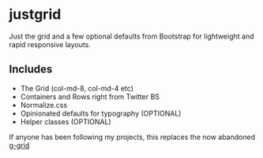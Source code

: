 # justgrid
Just the grid and a few optional defaults from Bootstrap for lightweight and rapid responsive layouts.

## Includes

* The Grid (col-md-8, col-md-4 etc)
* Containers and Rows right from Twitter BS
* Normalize.css
* Opinionated defaults for typography (OPTIONAL)
* Helper classes (OPTIONAL)

If anyone has been following my projects, this replaces the now abandoned [g-grid](https://github.com/DevCabin/g-grid)
